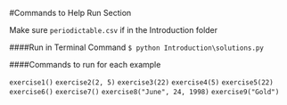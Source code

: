 #Commands to Help Run Section

Make sure `periodictable.csv` if in the Introduction folder

####Run in Terminal Command
`$ python Introduction\solutions.py`

####Commands to run for each example

`exercise1()`
`exercise2(2, 5)`
`exercise3(22)`
`exercise4(5)`
`exercise5(22)`
`exercise6()`
`exercise7()`
`exercise8("June", 24, 1998)`
`exercise9("Gold")`